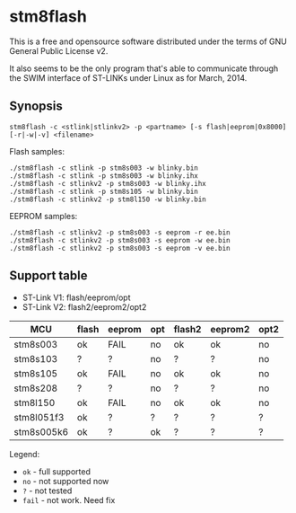 stm8flash
=========

This is a free and opensource software distributed under the terms of GNU General Public License v2.

It also seems to be the only program that's able to communicate through the SWIM interface of ST-LINKs under Linux as for March, 2014.


Synopsis
--------

```
stm8flash -c <stlink|stlinkv2> -p <partname> [-s flash|eeprom|0x8000] [-r|-w|-v] <filename>
```

Flash samples:
```nohighlight
./stm8flash -c stlink -p stm8s003 -w blinky.bin
./stm8flash -c stlink -p stm8s003 -w blinky.ihx
./stm8flash -c stlinkv2 -p stm8s003 -w blinky.ihx
./stm8flash -c stlink -p stm8s105 -w blinky.bin
./stm8flash -c stlinkv2 -p stm8l150 -w blinky.bin
```

EEPROM samples:
```nohighlight
./stm8flash -c stlinkv2 -p stm8s003 -s eeprom -r ee.bin
./stm8flash -c stlinkv2 -p stm8s003 -s eeprom -w ee.bin
./stm8flash -c stlinkv2 -p stm8s003 -s eeprom -v ee.bin
```

Support table
-------------

  * ST-Link V1: flash/eeprom/opt
  * ST-Link V2: flash2/eeprom2/opt2

| MCU      | flash | eeprom | opt  | flash2 | eeprom2 | opt2  |
|----------|-------|--------|------|--------|---------|-------|
| stm8s003 |  ok   |  FAIL  |  no  |  ok    |  ok     |  no   |
| stm8s103 |  ?    |  ?     |  no  |  ?     |  ?      |  no   |
| stm8s105 |  ok   |  FAIL  |  no  |  ok    |  ok     |  no   |
| stm8s208 |  ?    |  ?     |  no  |  ?     |  ?      |  no   |
| stm8l150 |  ok   |  FAIL  |  no  |  ok    |  ok     |  no   |
|stm8l051f3|  ok   |  ?     |  ?   |  ?     |  ?      |  ?    |
|stm8s005k6|  ok   |  ?     |  ok  |  ?     |  ?      |  ?    |

Legend:

  * `ok` - full supported
  * `no` - not supported now
  * `?` - not tested
  * `fail` - not work. Need fix

